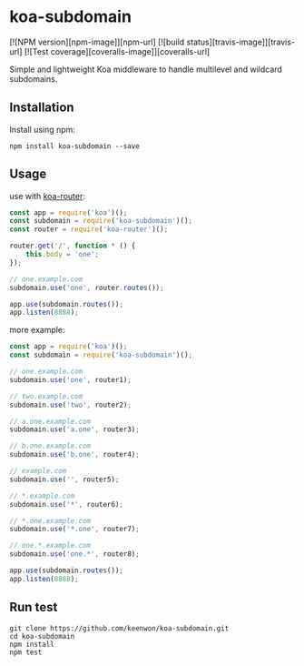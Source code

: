 # koa-subdomain

[![NPM version][npm-image]][npm-url] [![build status][travis-image]][travis-url] [![Test coverage][coveralls-image]][coveralls-url]

Simple and lightweight Koa middleware to handle multilevel and wildcard subdomains.

## Installation

Install using npm:

```shell
npm install koa-subdomain --save
```

## Usage

use with [koa-router](https://github.com/alexmingoia/koa-router):

```javascript
const app = require('koa')();
const subdomain = require('koa-subdomain')();
const router = require('koa-router')();

router.get('/', function * () {
	this.body = 'one';
});

// one.example.com
subdomain.use('one', router.routes());

app.use(subdomain.routes());
app.listen(8888);
```

more example:

```javascript
const app = require('koa')();
const subdomain = require('koa-subdomain')();

// one.example.com
subdomain.use('one', router1);

// two.example.com
subdomain.use('two', router2);

// a.one.example.com
subdomain.use('a.one', router3);

// b.one.example.com
subdomain.use('b.one', router4);

// example.com
subdomain.use('', router5);

// *.example.com
subdomain.use('*', router6);

// *.one.example.com
subdomain.use('*.one', router7);

// one.*.example.com
subdomain.use('one.*', router8);

app.use(subdomain.routes());
app.listen(8888);
```

## Run test

```shell
git clone https://github.com/keenwon/koa-subdomain.git
cd koa-subdomain
npm install
npm test
```